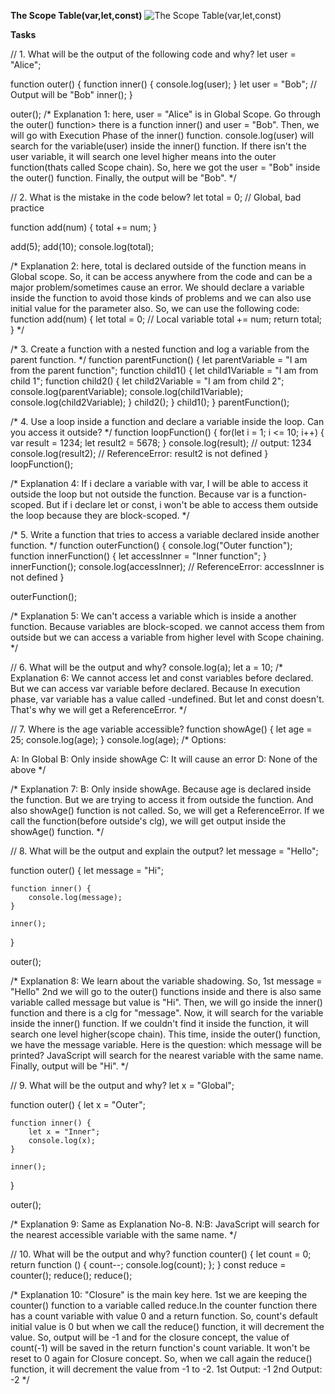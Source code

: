 **The Scope Table(var,let,const)**
![The Scope Table(var,let,const)](https://github.com/user-attachments/assets/4af36545-3e96-4395-aae6-128debb912da)


**Tasks**

// 1. What will be the output of the following code and why?
let user = "Alice";

function outer() {
    function inner() {
        console.log(user);
    }
    let user = "Bob"; // Output will be "Bob"
    inner();
}

outer();
/* Explanation 1: here, user = "Alice" is in Global Scope. 
    Go through the outer() function> there is a function inner()
    and user = "Bob". Then, we will go with Execution Phase of the inner()
    function. 
    console.log(user) will search for the variable(user) inside the inner()
    function. If there isn't the user variable, it will search one level higher
    means into the outer function(thats called  Scope chain).
    So, here we got the user = "Bob" inside the outer() function.
    Finally, the output will be "Bob".
*/




// 2. What is the mistake in the code below?
let total = 0; // Global, bad practice

function add(num) {
    total += num;
}

add(5);
add(10);
console.log(total);


/* Explanation 2: here, total is declared outside of the function means 
    in Global scope. So, it can be access anywhere from the code and can 
    be a major problem/sometimes cause an error.
    We should declare a variable inside the function to avoid those kinds of
    problems and we can also use initial value for the parameter also.
    So, we can use the following code:
    function add(num) {
        let total = 0; // Local variable
        total += num;
        return total;
    }
*/



/* 3. Create a function with a nested function and log a 
    variable from the parent function. */
function parentFunction() {
    let parentVariable = "I am from the parent function";
    function child1() {
        let child1Variable = "I am from child 1";
        function child2() {
            let child2Variable = "I am from child 2";
            console.log(parentVariable);
            console.log(child1Variable);
            console.log(child2Variable);
        }
        child2();
    }
    child1();
}
parentFunction();



/* 4. Use a loop inside a function and declare a variable inside
    the loop. Can you access it outside? */
    function loopFunction() {
        for(let i = 1; i <= 10; i++) {
            var result = 1234;
            let result2 = 5678;
        }
        console.log(result); // output: 1234
        console.log(result2); // ReferenceError: result2 is not defined
    }
    loopFunction();

/* Explanation 4: If i declare a variable with var, I will be able to access it 
    outside the loop but not outside the function. Because var is a function-scoped.
    But if i declare let or const, i won't be able to access them outside the 
    loop because they are block-scoped.
*/



/* 5. Write a function that tries to access a variable declared inside another function. */
function outerFunction() {
    console.log("Outer function");
    function innerFunction() {
        let accessInner = "Inner function";
    }
    innerFunction();
    console.log(accessInner); // ReferenceError: accessInner is not defined
}

outerFunction();

/* Explanation 5: We can't access a variable which is inside a another function.
    Because variables are block-scoped. we cannot access them from outside but
    we can access a variable from higher level with Scope chaining.
*/



// 6. What will be the output and why?
console.log(a);
let a = 10;
/* Explanation 6: We cannot access let and const variables before declared.
    But we can access var variable before declared. Because In execution
    phase, var variable has a value called -undefined. But let and const doesn't.
    That's why we will get a ReferenceError.
*/



// 7. Where is the age variable accessible?
function showAge() {
    let age = 25;
    console.log(age);
}
console.log(age);
/* Options:

A: In Global
B: Only inside showAge
C: It will cause an error
D: None of the above */

/* Explanation 7: B: Only inside showAge.
    Because age is declared inside the function. But we are trying to access
    it from outside the function. And also showAge() function is not called.
    So, we will get a ReferenceError.
    If we call the function(before outside's clg), we will get output inside
    the showAge() function.
*/



// 8. What will be the output and explain the output?
let message = "Hello";

function outer() {
    let message = "Hi";

    function inner() {
        console.log(message);
    }

    inner();
}

outer();

/* Explanation 8: We learn about the variable shadowing.
    So, 1st message = "Hello"
    2nd we will go to the outer() functions inside and there is also
    same variable called message but value is "Hi".
    Then, we will go inside the inner() function and there is a clg
    for "message".
    Now, it will search for the variable inside the inner() function.
    If we couldn't find it inside the function, it will search one level
    higher(scope chain). 
    This time, inside the outer() function, we have the message variable.
    Here is the question: which message will be printed?
    JavaScript will search for the nearest variable with the same name.
    Finally, output will be "Hi".
*/



// 9. What will be the output and why?
let x = "Global";

function outer() {
    let x = "Outer";

    function inner() {
        let x = "Inner";
        console.log(x);
    }

    inner();
}

outer();

/* Explanation 9: Same as Explanation No-8.
    N:B: JavaScript will search for the nearest accessible variable
    with the same name.
*/



// 10. What will be the output and why?
function counter() {
    let count = 0;
    return function () {
        count--;
        console.log(count);
    };
}
const reduce = counter();
reduce();
reduce();

/* Explanation 10: "Closure" is the main key here. 1st we are keeping the
    counter() function to a variable called reduce.In the counter function
    there has a count variable with value 0 and a return function. So, count's 
    default initial value is 0 but when we call the reduce() function,
    it will decrement the value. So, output will be -1 and for the closure
    concept, the value of count(-1) will be saved in the return function's
    count variable. It won't be reset to 0 again for Closure concept.
    So, when we call again the reduce() function, it will decrement the value
    from -1 to -2.
    1st Output: -1
    2nd Output: -2
*/
